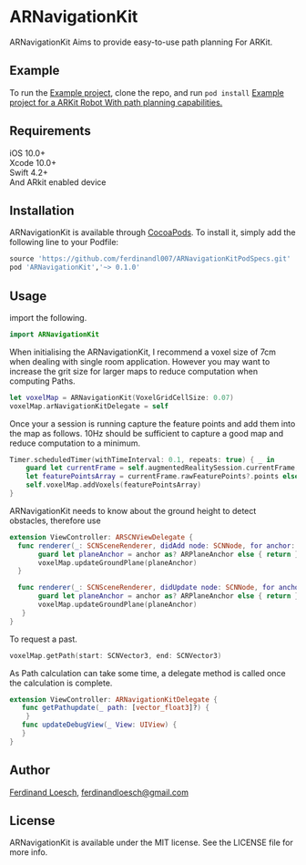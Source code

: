 # ARNavigationKit
ARNavigationKit Aims to provide easy-to-use path planning For ARKit.


## Example

To run the [Example project](https://github.com/ferdinandl007/voxelMap), clone the repo, and run `pod install`
[Example project for a ARKit Robot With path planning capabilities.](https://youtu.be/v-9B6HPRNEA)
## Requirements

iOS 10.0+    
Xcode 10.0+   
Swift 4.2+     
And ARkit enabled device


## Installation

ARNavigationKit is available through [CocoaPods](https://cocoapods.org). To install
it, simply add the following line to your Podfile:

```ruby
source 'https://github.com/ferdinandl007/ARNavigationKitPodSpecs.git'
pod 'ARNavigationKit','~> 0.1.0'
```


## Usage

import the following.
 ```Swift
 import ARNavigationKit
 ```
When initialising the ARNavigationKit, I recommend a voxel size of 7cm when dealing with single room application. 
However you may want to increase the grit size for larger maps to reduce computation  when computing Paths. 
```Swift
let voxelMap = ARNavigationKit(VoxelGridCellSize: 0.07)
voxelMap.arNavigationKitDelegate = self
```
Once your a session is running capture the feature points and add them into the map as follows.
10Hz should be sufficient to capture a good map and reduce computation to a minimum.
   
 ```Swift
 Timer.scheduledTimer(withTimeInterval: 0.1, repeats: true) { _ in
     guard let currentFrame = self.augmentedRealitySession.currentFrame,
     let featurePointsArray = currentFrame.rawFeaturePoints?.points else { return }
     self.voxelMap.addVoxels(featurePointsArray)
 }
 ```
ARNavigationKit needs to know about the ground height to detect obstacles, therefore use

```Swift
extension ViewController: ARSCNViewDelegate {
  func renderer(_: SCNSceneRenderer, didAdd node: SCNNode, for anchor: ARAnchor) {
       guard let planeAnchor = anchor as? ARPlaneAnchor else { return }
       voxelMap.updateGroundPlane(planeAnchor)
  }

  func renderer(_: SCNSceneRenderer, didUpdate node: SCNNode, for anchor: ARAnchor) {
       guard let planeAnchor = anchor as? ARPlaneAnchor else { return }
       voxelMap.updateGroundPlane(planeAnchor)
   }
}
```
To request a past.

```Swift
voxelMap.getPath(start: SCNVector3, end: SCNVector3)
```

 As Path calculation can take some time, a delegate method is called once the calculation is complete.
```Swift
extension ViewController: ARNavigationKitDelegate {
   func getPathupdate(_ path: [vector_float3]?) {
    }	
   func updateDebugView(_ View: UIView) {
   }
}
```

## Author

[Ferdinand Loesch](https://ferdinandl007.github.io), ferdinandloesch@gmail.com

## License

ARNavigationKit is available under the MIT license. See the LICENSE file for more info.




